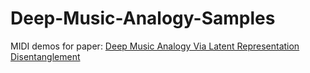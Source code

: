 # Deep-Music-Analogy-Samples
MIDI demos for paper: [Deep Music Analogy Via Latent Representation Disentanglement](https://arxiv.org/abs/1906.03626)
